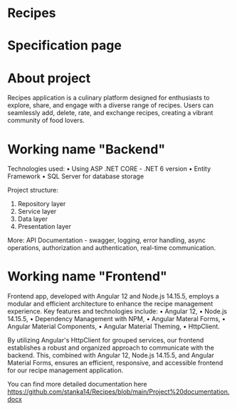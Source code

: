 # Recipes

# Specification page
# About project

Recipes application is a culinary platform designed for enthusiasts to explore, share, and engage with a diverse range of recipes. Users can seamlessly add, delete, rate, and exchange recipes, creating a vibrant community of food lovers. 

# Working name "Backend"

Technologies used:
•	Using ASP .NET CORE - .NET 6 version
•	Entity Framework
•	SQL Server for database storage

Project structure:
1. Repository layer
2. Service layer
3. Data layer
4. Presentation layer

More:
API Documentation - swagger, logging, error handling, async operations, authorization and authentication, real-time communication.

# Working name "Frontend"

Frontend app, developed with Angular 12 and Node.js 14.15.5, employs a modular and efficient architecture to enhance the recipe management experience. Key features and technologies include:	• Angular 12, • Node.js 14.15.5, • Dependency Management with NPM, • Angular Materal Forms, •	Angular Material Components, • Angular Material Theming, • HttpClient.

By utilizing Angular's HttpClient for grouped services, our frontend establishes a robust and organized approach to communicate with the backend. This, combined with Angular 12, Node.js 14.15.5, and Angular Material Forms, ensures an efficient, responsive, and accessible frontend for our recipe management application.

You can find more detailed documentation here https://github.com/stanka14/Recipes/blob/main/Project%20documentation.docx
